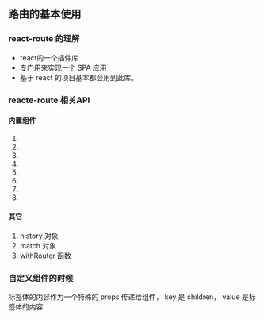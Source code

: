 ## 路由的基本使用

### react-route 的理解

- react的一个插件库
- 专门用来实现一个 SPA 应用
- 基于 react 的项目基本都会用到此库。

### reacte-route 相关API

#### 内置组件

1. <BrowserRouter />
2. <HashRouter />
3. <Route />
4. <Routes />
5. <Redirect />
6. <Link />
7. <NavLink />
8. <Switch />

#### 其它

1.  history 对象
2. match 对象
3. withRouter 函数

### 自定义组件的时候

标签体的内容作为一个特殊的 props 传递给组件， key 是 children， value 是标签体的内容
